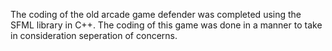 The coding of the old arcade game defender was completed using the SFML library in C++. 
The coding of this game was done in a manner to take in consideration seperation of concerns. 
